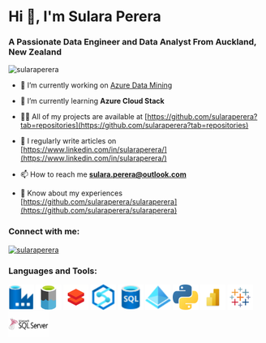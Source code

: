 <h1 align="left">Hi 👋, I'm Sulara Perera</h1>
<h3 align="left">A Passionate Data Engineer and Data Analyst From Auckland, New Zealand</h3>

<p align="left"> <img src="https://komarev.com/ghpvc/?username=sularaperera&label=Profile%20views&color=0e75b6&style=flat" alt="sularaperera" /> </p>

- 🔭 I’m currently working on [Azure Data Mining](https://www.linkedin.com/in/sularaperera/)

- 🌱 I’m currently learning **Azure Cloud Stack**

- 👨‍💻 All of my projects are available at [https://github.com/sularaperera?tab=repositories](https://github.com/sularaperera?tab=repositories)

- 📝 I regularly write articles on [https://www.linkedin.com/in/sularaperera/](https://www.linkedin.com/in/sularaperera/)

- 📫 How to reach me **sulara.perera@outlook.com**

- 📄 Know about my experiences [https://github.com/sularaperera/sularaperera](https://github.com/sularaperera/sularaperera)

<h3 align="left">Connect with me:</h3>
<p align="left">
<a href="https://linkedin.com/in/sularaperera" target="blank"><img align="center" src="https://raw.githubusercontent.com/rahuldkjain/github-profile-readme-generator/master/src/images/icons/Social/linked-in-alt.svg" alt="sularaperera" height="30" width="40" /> </a>
</p>

<h3 align="left">Languages and Tools:</h3>
<p align="left"> 
<a> <img src="https://github.com/sularaperera/sularaperera/blob/main/icons/Data-Factory.svg" title="Azure SQL-Database" alt="Azure SQL-Database" width="50" height="50"/></a> 
<a> <img src="https://github.com/sularaperera/sularaperera/blob/main/icons/Azure-DataLake-icon.png" title="Microsoft Azure" alt="Microsoft Azure" width="50" height="50"/></a> 
<a> <img src="https://github.com/sularaperera/sularaperera/blob/main/icons/DataBricks.png" title="Azure Databricks" alt="Azure Databricks" width="50" height="50"/></a> 
<a> <img src="https://github.com/sularaperera/sularaperera/blob/main/icons/Azure-Synapse-Analytics.svg" title="Azure Databricks" alt="Azure Databricks" width="50" height="50"/></a>  
<a> <img src="https://github.com/sularaperera/sularaperera/blob/main/icons/SQL-Database.svg" title="Azure SQL-Database" alt="Azure SQL-Database" width="50" height="50"/></a> 
<a> <img src="https://github.com/sularaperera/sularaperera/blob/main/icons/Azure-Active-Directory.svg" title="Azure SQL-Database" alt="Azure SQL-Database" width="50" height="50"/></a> 
<a> <img src="https://github.com/sularaperera/sularaperera/blob/main/icons/Python.png" title="Azure SQL-Database" alt="Azure SQL-Database" width="50" height="50"/></a> 
<a> <img src="https://github.com/sularaperera/sularaperera/blob/main/icons/PowerBI.png" title="Azure SQL-Database" alt="Azure SQL-Database" width="50" height="50"/></a> 
<a> <img src="https://github.com/sularaperera/sularaperera/blob/main/icons/Tableau.png" title="Azure SQL-Database" alt="Azure SQL-Database" width="50" height="50"/></a> 
<a> <img src="https://github.com/sularaperera/sularaperera/blob/main/icons/SqlServer.jpg" title="Azure SQL-Database" alt="Azure SQL-Database" width="80" height="50"/></a> 

</p>


